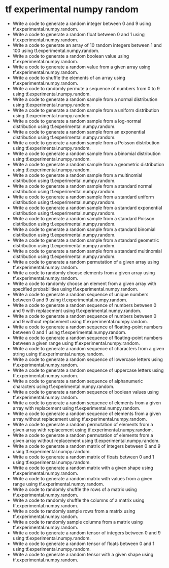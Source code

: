 # tf experimental numpy random

- Write a code to generate a random integer between 0 and 9 using tf.experimental.numpy.random.
- Write a code to generate a random float between 0 and 1 using tf.experimental.numpy.random.
- Write a code to generate an array of 10 random integers between 1 and 100 using tf.experimental.numpy.random.
- Write a code to generate a random boolean value using tf.experimental.numpy.random.
- Write a code to generate a random value from a given array using tf.experimental.numpy.random.
- Write a code to shuffle the elements of an array using tf.experimental.numpy.random.
- Write a code to randomly permute a sequence of numbers from 0 to 9 using tf.experimental.numpy.random.
- Write a code to generate a random sample from a normal distribution using tf.experimental.numpy.random.
- Write a code to generate a random sample from a uniform distribution using tf.experimental.numpy.random.
- Write a code to generate a random sample from a log-normal distribution using tf.experimental.numpy.random.
- Write a code to generate a random sample from an exponential distribution using tf.experimental.numpy.random.
- Write a code to generate a random sample from a Poisson distribution using tf.experimental.numpy.random.
- Write a code to generate a random sample from a binomial distribution using tf.experimental.numpy.random.
- Write a code to generate a random sample from a geometric distribution using tf.experimental.numpy.random.
- Write a code to generate a random sample from a multinomial distribution using tf.experimental.numpy.random.
- Write a code to generate a random sample from a standard normal distribution using tf.experimental.numpy.random.
- Write a code to generate a random sample from a standard uniform distribution using tf.experimental.numpy.random.
- Write a code to generate a random sample from a standard exponential distribution using tf.experimental.numpy.random.
- Write a code to generate a random sample from a standard Poisson distribution using tf.experimental.numpy.random.
- Write a code to generate a random sample from a standard binomial distribution using tf.experimental.numpy.random.
- Write a code to generate a random sample from a standard geometric distribution using tf.experimental.numpy.random.
- Write a code to generate a random sample from a standard multinomial distribution using tf.experimental.numpy.random.
- Write a code to generate a random permutation of a given array using tf.experimental.numpy.random.
- Write a code to randomly choose elements from a given array using tf.experimental.numpy.random.
- Write a code to randomly choose an element from a given array with specified probabilities using tf.experimental.numpy.random.
- Write a code to generate a random sequence of unique numbers between 0 and 9 using tf.experimental.numpy.random.
- Write a code to generate a random sequence of numbers between 0 and 9 with replacement using tf.experimental.numpy.random.
- Write a code to generate a random sequence of numbers between 0 and 9 without replacement using tf.experimental.numpy.random.
- Write a code to generate a random sequence of floating-point numbers between 0 and 1 using tf.experimental.numpy.random.
- Write a code to generate a random sequence of floating-point numbers between a given range using tf.experimental.numpy.random.
- Write a code to generate a random sequence of characters from a given string using tf.experimental.numpy.random.
- Write a code to generate a random sequence of lowercase letters using tf.experimental.numpy.random.
- Write a code to generate a random sequence of uppercase letters using tf.experimental.numpy.random.
- Write a code to generate a random sequence of alphanumeric characters using tf.experimental.numpy.random.
- Write a code to generate a random sequence of boolean values using tf.experimental.numpy.random.
- Write a code to generate a random sequence of elements from a given array with replacement using tf.experimental.numpy.random.
- Write a code to generate a random sequence of elements from a given array without replacement using tf.experimental.numpy.random.
- Write a code to generate a random permutation of elements from a given array with replacement using tf.experimental.numpy.random.
- Write a code to generate a random permutation of elements from a given array without replacement using tf.experimental.numpy.random.
- Write a code to generate a random matrix of integers between 0 and 9 using tf.experimental.numpy.random.
- Write a code to generate a random matrix of floats between 0 and 1 using tf.experimental.numpy.random.
- Write a code to generate a random matrix with a given shape using tf.experimental.numpy.random.
- Write a code to generate a random matrix with values from a given range using tf.experimental.numpy.random.
- Write a code to randomly shuffle the rows of a matrix using tf.experimental.numpy.random.
- Write a code to randomly shuffle the columns of a matrix using tf.experimental.numpy.random.
- Write a code to randomly sample rows from a matrix using tf.experimental.numpy.random.
- Write a code to randomly sample columns from a matrix using tf.experimental.numpy.random.
- Write a code to generate a random tensor of integers between 0 and 9 using tf.experimental.numpy.random.
- Write a code to generate a random tensor of floats between 0 and 1 using tf.experimental.numpy.random.
- Write a code to generate a random tensor with a given shape using tf.experimental.numpy.random.